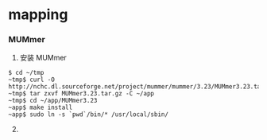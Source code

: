 # mapping

### MUMmer

1. 安装 MUMmer

```
$ cd ~/tmp
~tmp$ curl -O http://nchc.dl.sourceforge.net/project/mummer/mummer/3.23/MUMmer3.23.tar.gz
~tmp$ tar zxvf MUMmer3.23.tar.gz -C ~/app
~tmp$ cd ~/app/MUMmer3.23
~app$ make install
~app$ sudo ln -s `pwd`/bin/* /usr/local/sbin/
```

2.
